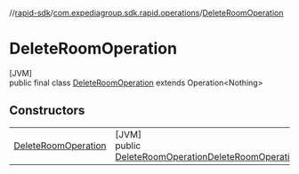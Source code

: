 //[rapid-sdk](../../../index.md)/[com.expediagroup.sdk.rapid.operations](../index.md)/[DeleteRoomOperation](index.md)

# DeleteRoomOperation

[JVM]\
public final class [DeleteRoomOperation](index.md) extends Operation&lt;Nothing&gt;

## Constructors

| | |
|---|---|
| [DeleteRoomOperation](-delete-room-operation.md) | [JVM]<br>public [DeleteRoomOperation](index.md)[DeleteRoomOperation](-delete-room-operation.md)([DeleteRoomOperationParams](../-delete-room-operation-params/index.md)params) |
